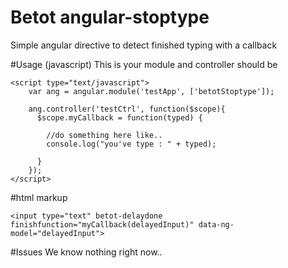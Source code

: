 # Betot angular-stoptype
Simple angular directive to detect finished typing with a callback

#Usage (javascript)
This is your module and controller should be
```
<script type="text/javascript">
    var ang = angular.module('testApp', ['betotStoptype']);
    
    ang.controller('testCtrl', function($scope){
      $scope.myCallback = function(typed) {
      
        //do something here like..
        console.log("you've type : " + typed);
        
      }
    });
</script>
```

#html markup
```
<input type="text" betot-delaydone finishfunction="myCallback(delayedInput)" data-ng-model="delayedInput">
```

#Issues
We know nothing right now..

